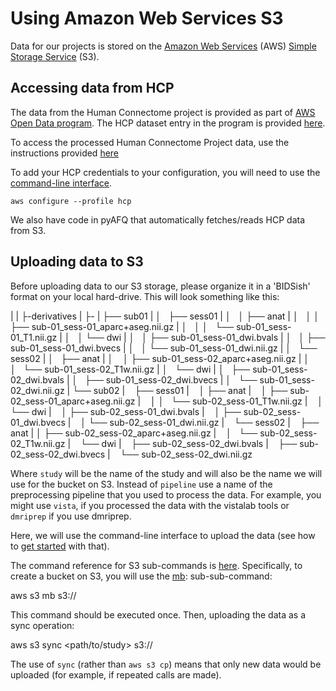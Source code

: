# Using Amazon Web Services S3

Data for our projects is stored on the [Amazon Web Services](https://aws.amazon.com/) (AWS)
[Simple Storage Service](https://aws.amazon.com/s3/) (S3).

## Accessing data from HCP

The data from the Human Connectome project is provided as part of
[AWS Open Data program](https://aws.amazon.com/opendata/). The
HCP dataset entry in the program is provided [here](https://registry.opendata.aws/hcp-openaccess/).

To access the processed Human Connectome Project data, use the instructions
provided [here](https://wiki.humanconnectome.org/display/PublicData/How+to+Get+Access+to+the+HCP+OpenAccess+Amazon+S3+Bucket)

To add your HCP credentials to your configuration, you will need to use the
[command-line interface](getting_started.md).

    aws configure --profile hcp

We also have code in pyAFQ that automatically fetches/reads HCP data from S3.

## Uploading data to S3

Before uploading data to our S3 storage, please organize it in a 'BIDSish'
format on your local hard-drive. This will look something like this:

|    <study>
|      ├-derivatives
|            ├-<pipeline>
|                ├── sub01
|                │   ├── sess01
|                │   │   ├── anat
|                │   │   │   ├── sub-01_sess-01_aparc+aseg.nii.gz
|                │   │   │   └── sub-01_sess-01_T1.nii.gz
|                │   │   └── dwi
|                │   │       ├── sub-01_sess-01_dwi.bvals
|                │   │       ├── sub-01_sess-01_dwi.bvecs
|                │   │       └── sub-01_sess-01_dwi.nii.gz
|                │   └── sess02
|                │       ├── anat
|                │       │   ├── sub-01_sess-02_aparc+aseg.nii.gz
|                │       │   └── sub-01_sess-02_T1w.nii.gz
|                │       └── dwi
|                │           ├── sub-01_sess-02_dwi.bvals
|                │           ├── sub-01_sess-02_dwi.bvecs
|                │           └── sub-01_sess-02_dwi.nii.gz
|                └── sub02
|                   ├── sess01
|                   │   ├── anat
|                   │       ├── sub-02_sess-01_aparc+aseg.nii.gz
|                   │   │   └── sub-02_sess-01_T1w.nii.gz
|                   │   └── dwi
|                   │       ├── sub-02_sess-01_dwi.bvals
|                   │       ├── sub-02_sess-01_dwi.bvecs
|                   │       └── sub-02_sess-01_dwi.nii.gz
|                   └── sess02
|                       ├── anat
|                       │   ├── sub-02_sess-02_aparc+aseg.nii.gz
|                       │   └── sub-02_sess-02_T1w.nii.gz
|                       └── dwi
|                           ├── sub-02_sess-02_dwi.bvals
|                           ├── sub-02_sess-02_dwi.bvecs
|                           └── sub-02_sess-02_dwi.nii.gz


Where `study` will be the name of the study and will also be the name we will
use for the bucket on S3. Instead of `pipeline` use a name of the preprocessing
pipeline that you used to process the data. For example, you might use `vista`,
if you processed the data with the vistalab tools or `dmriprep` if you use
dmriprep.

Here, we will use the command-line interface to upload the data
(see how to [get started](getting_started.md) with that).

The command reference for S3 sub-commands is [here](https://docs.aws.amazon.com/cli/latest/reference/s3/index.html).
Specifically, to create a bucket on S3, you will use the [mb](https://docs.aws.amazon.com/cli/latest/reference/s3/mb.html):
sub-sub-command:

   aws s3 mb s3://<study>

This command should be executed once. Then, uploading the data as a sync operation:

aws s3 sync <path/to/study> s3://<study>

The use of `sync` (rather than `aws s3 cp`) means that only new data would be
uploaded (for example, if repeated calls are made).






